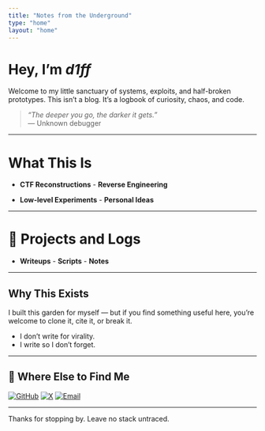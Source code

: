 ```yaml
---
title: "Notes from the Underground"
type: "home"
layout: "home"
---
```


<!-- <img src="/images/me.jpg" alt="Avatar" style="width: 120px; height: 120px; border-radius: 50%; margin-bottom: 1rem; box-shadow: 0 0 8px rgba(0,0,0,0.2);" /> -->

#  Hey, I’m _d1ff_

Welcome to my little sanctuary of systems, exploits, and half-broken prototypes. This isn’t a blog. It’s a logbook of curiosity, chaos, and code.

> _“The deeper you go, the darker it gets.”_  
> — Unknown debugger

---

#  What This Is



-  **CTF Reconstructions**                 -  **Reverse Engineering** 
    
-  **Low-level Experiments**               -  **Personal Ideas** 
    

---

# 🔧 Projects and Logs


-  **Writeups**      -  **Scripts**     -  **Notes** 

---

##  Why This Exists

I built this garden for myself — but if you find something useful here, you’re welcome to clone it, cite it, or break it.

- I don’t write for virality.
- I write so I don’t forget.

---

## 🔗 Where Else to Find Me

[![GitHub](https://img.shields.io/badge/GitHub-Anony6174-black?style=flat&logo=github)](https://github.com/Anony6174)
[![X](https://img.shields.io/badge/Twitter-@Anuj1337-1DA1F2?style=flat&logo=twitter)](https://x.com/Anuj1337)
[![Email](https://img.shields.io/badge/Email-helloyou2520@gmail.com-D14836?style=flat&logo=gmail)](mailto:helloyou2520@gmail.com)

---

Thanks for stopping by. Leave no stack untraced.
